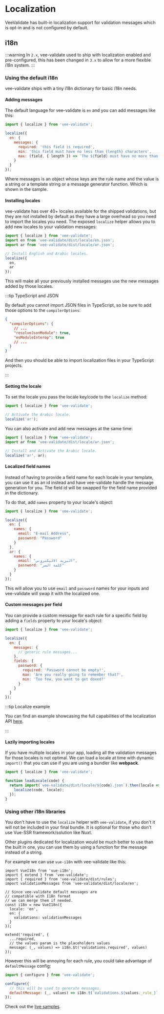 # Localization

VeeValidate has built-in localization support for validation messages which is opt-in and is not configured by default.

## i18n

:::warning
In `2.x`, vee-validate used to ship with localization enabled and pre-configured, this has been changed in `3.x` to allow for a more flexible i18n system.
:::

### Using the default i18n

vee-validate ships with a tiny i18n dictionary for basic i18n needs.

#### Adding messages

The default language for vee-validate is `en` and you can add messages like this:

```js
import { localize } from 'vee-validate';

localize({
  en: {
    messages: {
      required: 'this field is required',
      min: 'this field must have no less than {length} characters',
      max: (field, { length }) => `The ${field} must have no more than ${length} characters`
    }
  }
});
```

Where messages is an object whose keys are the rule name and the value is a string or a template string or a message generator function. Which is shown in the sample.

#### Installing locales

vee-validate has over 40+ locales available for the shipped validations, but they are not installed by default as they have a large overhead so you need to import the locales you need. The exposed `localize` helper allows you to add new locales to your validation messages:

```js
import { localize } from 'vee-validate';
import en from 'vee-validate/dist/locale/en.json';
import ar from 'vee-validate/dist/locale/ar.json';

// Install English and Arabic locales.
localize({
  en,
  ar
});
```

This will make all your previously installed messages use the new messages added by those locales.

:::tip TypeScript and JSON

By default you cannot import JSON files in TypeScript, so be sure to add those options to the `compilerOptions`:

```json
{
  "compilerOptions": {
    // ...
    "resolveJsonModule": true,
    "esModuleInterop": true
    // ...
  }
}
```

And then you should be able to import localization files in your TypeScript projects.

:::

#### Setting the locale

To set the locale you pass the locale key/code to the `localize` method:

```js
import { localize } from 'vee-validate';

// Activate the Arabic locale.
localize('ar');
```

You can also activate and add new messages at the same time:

```js
import { localize } from 'vee-validate';
import ar from 'vee-validate/dist/locale/ar.json';

// Install and Activate the Arabic locale.
localize('ar', ar);
```

#### Localized field names

Instead of having to provide a field name for each locale in your template, you can use it as an id instead and have vee-validate handle the message generation for you. The field id will be swapped for the field name provided in the dictionary.

To do that, add `names` property to your locale's object:

```js
import { localize } from 'vee-validate';

localize({
  en: {
    names: {
      email: "E-mail Address",
      password: "Password"
    }
  },
  ar: {
    names: {
      email: "البريد الاليكتروني",
      password: "كلمة السر"
    }
  }
});
```

This will allow you to use `email` and `password` names for your inputs and vee-validate will swap it with the localized one.

#### Custom messages per field

You can provide a custom message for each rule for a specific field by adding a `fields` property to your locale's object:

```js
import { localize } from 'vee-validate';

localize({
  en: {
    messages: {
      // generic rule messages...
    },
    fields: {
      password: {
        required: 'Password cannot be empty!',
        max: 'Are you really going to remember that?',
        min: 'Too few, you want to get doxed?'
      }
    }
  }
});
```

:::tip Localize example

You can find an example showcasing the full capabilities of the localization API [here](../examples/i18n.md#localize-api).

:::

#### Lazily importing locales

If you have multiple locales in your app, loading all the validation messages for those locales is not optimal. We can load a locale at time with dynamic `import()` that you can use if you are using a bundler like **webpack**.

```js
import { localize } from 'vee-validate';

function loadLocale(code) {
  return import(`vee-validate/dist/locale/${code}.json`).then(locale => {
    localize(code, locale);
  });
}
```

### Using other i18n libraries

You don't have to use the `localize` helper with `vee-validate`, if you don't it will not be included in your final bundle. It is optional for those who don't use Vue-SSR framework/solution like Nuxt.

Other plugins dedicated for localization would be much better to use than the built in one, you can use them by using a function for the message instead of a string.

For example we can use `vue-i18n` with vee-validate like this:

```js{19}
import VueI18n from 'vue-i18n';
import { extend } from 'vee-validate';
import { required } from 'vee-validate/dist/rules';
import validationMessages from 'vee-validate/dist/locale/en';

// Since vee-validate default messages are
// compatible with I18n format
// we can merge them if needed.
const i18n = new VueI18n({
  locale: 'en',
  en: {
    validations: validationMessages
  }
});

extend('required', {
  ...required,
  // the values param is the placeholders values
  message: (_, values) => i18n.$t('validations.required', values)
});
```

However this will be annoying for each rule, you could take advantage of `defaultMessage` config:

```js
import { configure } from 'vee-validate';

configure({
  // this will be used to generate messages.
  defaultMessage: (_, values) => i18n.t(`validations.${values._rule_}`, values)
});
```

Check out the [live samples](../examples/i18n.md).

<script>
export default {
  data: () => ({ values: {} }),
  mounted () {
    this.extendRule('lengthBetween', {
      validate: (value, { min, max }) => {
        const length = value && value.length;

        return length >= min && length <= max;
      },
      params: [
        { name: 'min' },
        { name: 'max' }
      ],
      message: 'The {_field_} length must be between {min} and {max}. You wrote "{_value_}".',
    });
  }
};
</script>
